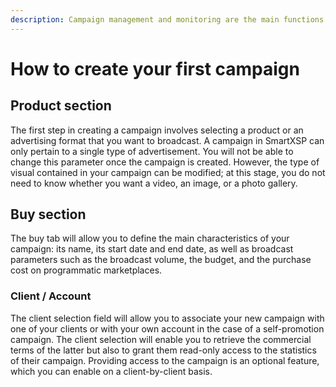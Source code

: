 ```yaml
---
description: Campaign management and monitoring are the main functions of SmartXSP.
---
```


# How to create your first campaign

## Product section

The first step in creating a campaign involves selecting a product or an advertising format that you want to broadcast. A campaign in SmartXSP can only pertain to a single type of advertisement. You will not be able to change this parameter once the campaign is created. However, the type of visual contained in your campaign can be modified; at this stage, you do not need to know whether you want a video, an image, or a photo gallery.

## Buy section

The buy tab will allow you to define the main characteristics of your campaign: its name, its start date and end date, as well as broadcast parameters such as the broadcast volume, the budget, and the purchase cost on programmatic marketplaces.

### Client / Account

The client selection field will allow you to associate your new campaign with one of your clients or with your own account in the case of a self-promotion campaign. The client selection will enable you to retrieve the commercial terms of the latter but also to grant them read-only access to the statistics of their campaign. Providing access to the campaign is an optional feature, which you can enable on a client-by-client basis.

